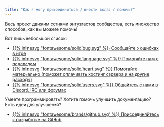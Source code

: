 ```yaml
---
title: "Как я могу присоединиться / внести вклад / помочь?"
---
```


Весь проект движим сотнями энтузиастов сообщества, есть множество способов, как вы можете помочь!

Вот лишь небольшой список:

- [{{% inlinesvg "fontawesome/solid/bug.svg" %}} Сообщайте о ошибках в игре](https://github.com/Warzone2100/warzone2100/issues/new/choose)
- [{{% inlinesvg "fontawesome/solid/language.svg" %}} Помогайте нам с переводом](https://github.com/Warzone2100/warzone2100/blob/master/doc/Translations.md#translating-warzone-2100)
- [{{% inlinesvg "fontawesome/solid/heart.svg" %}} Помогайте материально (поможет оплачивать хостинг сервера и на другие расходы)](http://donations.wz2100.net)
- [{{% inlinesvg "fontawesome/solid/users.svg" %}} Общайтесь с нами в Discord, IRC или форумах](/webchat)

Умеете программировать? Хотите помочь улучшить документацию? Есть идеи для улучшений?

- [{{% inlinesvg "fontawesome/brands/github.svg" %}} Присоединяйтесь к разработке на GitHub](https://github.com/Warzone2100/warzone2100)

